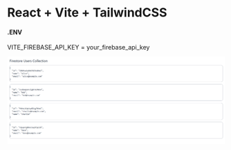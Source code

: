 # React + Vite + TailwindCSS

#### .ENV
VITE_FIREBASE_API_KEY = your_firebase_api_key

![Firebase Image](firebase-test.png)
